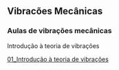 ## Vibracões Mecânicas
### Aulas de vibrações mecânicas


Introdução à teoria de vibrações

<a href = "https://github.com/DorgivalSilva/vibracoes/raw/master/01_introducao.zip">01_Introdução à teoria de vibrações</a>
